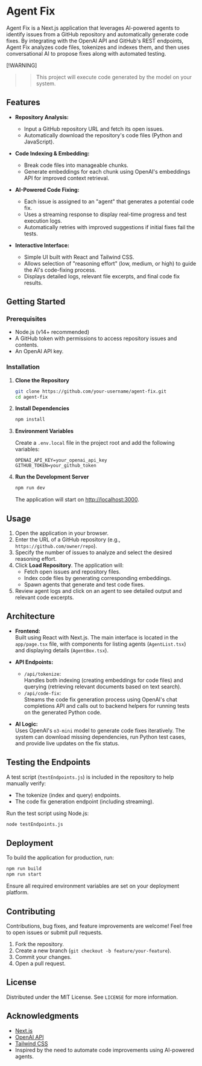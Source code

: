 # Agent Fix

Agent Fix is a Next.js application that leverages AI-powered agents to identify issues from a GitHub repository and automatically generate code fixes. By integrating with the OpenAI API and GitHub's REST endpoints, Agent Fix analyzes code files, tokenizes and indexes them, and then uses conversational AI to propose fixes along with automated testing.

[!WARNING]  
>> This project will execute code generated by the model on your system.

## Features

- **Repository Analysis:**  
  - Input a GitHub repository URL and fetch its open issues.
  - Automatically download the repository's code files (Python and JavaScript).
  
- **Code Indexing & Embedding:**  
  - Break code files into manageable chunks.
  - Generate embeddings for each chunk using OpenAI's embeddings API for improved context retrieval.
  
- **AI-Powered Code Fixing:**  
  - Each issue is assigned to an "agent" that generates a potential code fix.
  - Uses a streaming response to display real-time progress and test execution logs.
  - Automatically retries with improved suggestions if initial fixes fail the tests.

- **Interactive Interface:**  
  - Simple UI built with React and Tailwind CSS.
  - Allows selection of "reasoning effort" (low, medium, or high) to guide the AI's code-fixing process.
  - Displays detailed logs, relevant file excerpts, and final code fix results.

## Getting Started

### Prerequisites

- Node.js (v14+ recommended)
- A GitHub token with permissions to access repository issues and contents.
- An OpenAI API key.

### Installation

1. **Clone the Repository**

   ```bash
   git clone https://github.com/your-username/agent-fix.git
   cd agent-fix
   ```

2. **Install Dependencies**

   ```bash
   npm install
   ```

3. **Environment Variables**

   Create a `.env.local` file in the project root and add the following variables:

   ```env
   OPENAI_API_KEY=your_openai_api_key
   GITHUB_TOKEN=your_github_token
   ```

4. **Run the Development Server**

   ```bash
   npm run dev
   ```

   The application will start on [http://localhost:3000](http://localhost:3000).

## Usage

1. Open the application in your browser.
2. Enter the URL of a GitHub repository (e.g., `https://github.com/owner/repo`).
3. Specify the number of issues to analyze and select the desired reasoning effort.
4. Click **Load Repository**. The application will:
   - Fetch open issues and repository files.
   - Index code files by generating corresponding embeddings.
   - Spawn agents that generate and test code fixes.
5. Review agent logs and click on an agent to see detailed output and relevant code excerpts.

## Architecture

- **Frontend:**  
  Built using React with Next.js. The main interface is located in the `app/page.tsx` file, with components for listing agents (`AgentList.tsx`) and displaying details (`AgentBox.tsx`).

- **API Endpoints:**  
  - `/api/tokenize`:  
    Handles both indexing (creating embeddings for code files) and querying (retrieving relevant documents based on text search).
  - `/api/code-fix`:  
    Streams the code fix generation process using OpenAI's chat completions API and calls out to backend helpers for running tests on the generated Python code.

- **AI Logic:**  
  Uses OpenAI's `o3-mini` model to generate code fixes iteratively. The system can download missing dependencies, run Python test cases, and provide live updates on the fix status.

## Testing the Endpoints

A test script (`testEndpoints.js`) is included in the repository to help manually verify:
- The tokenize (index and query) endpoints.
- The code fix generation endpoint (including streaming).

Run the test script using Node.js:

```bash
node testEndpoints.js
```

## Deployment

To build the application for production, run:

```bash
npm run build
npm run start
```

Ensure all required environment variables are set on your deployment platform.

## Contributing

Contributions, bug fixes, and feature improvements are welcome! Feel free to open issues or submit pull requests.

1. Fork the repository.
2. Create a new branch (`git checkout -b feature/your-feature`).
3. Commit your changes.
4. Open a pull request.

## License

Distributed under the MIT License. See `LICENSE` for more information.

## Acknowledgments

- [Next.js](https://nextjs.org/)
- [OpenAI API](https://openai.com/api/)
- [Tailwind CSS](https://tailwindcss.com/)
- Inspired by the need to automate code improvements using AI-powered agents.
